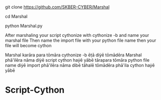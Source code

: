 git clone https://github.com/SKBER-CYBER/Marshal

cd Marshal

python Marshal.py


After marshaling your script cythonize with cythonize -b and name your marshal file Then name the import file with your python file name then your file will become cython


Marshal karāra para tōmāra  cythonize -b ēṭā diẏē tōmādēra Marshal phā'ilēra nāma diẏē script cython haẏē yābē
tārapara tōmāra python file name diẏē import phā'ilēra nāma dibē tāhalē tōmādēra phā'ila cython haẏē yābē

# Script-Cython

